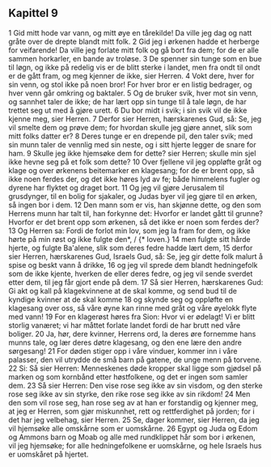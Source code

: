 ## Kapittel 9

1 Gid mitt hode var vann, og mitt øye en tårekilde! Da ville jeg dag og natt gråte over de drepte blandt mitt folk.
2 Gid jeg i ørkenen hadde et herberge for veifarende! Da ville jeg forlate mitt folk og gå bort fra dem; for de er alle sammen horkarler, en bande av troløse.
3 De spenner sin tunge som en bue til løgn, og ikke på redelig vis er de blitt sterke i landet, men fra ondt til ondt er de gått fram, og meg kjenner de ikke, sier Herren.
4 Vokt dere, hver for sin venn, og stol ikke på noen bror! For hver bror er en listig bedrager, og hver venn går omkring og baktaler.
5 Og de bruker svik, hver mot sin venn, og sannhet taler de ikke; de har lært opp sin tunge til å tale løgn, de har trettet seg ut med å gjøre urett.
6 Du bor midt i svik; i sin svik vil de ikke kjenne meg, sier Herren.
7 Derfor sier Herren, hærskarenes Gud, så: Se, jeg vil smelte dem og prøve dem; for hvordan skulle jeg gjøre annet, slik som mitt folks datter er?
8 Deres tunge er en drepende pil, den taler svik; med sin munn taler de vennlig med sin neste, og i sitt hjerte legger de snare for ham.
9 Skulle jeg ikke hjemsøke dem for dette? sier Herren; skulle min sjel ikke hevne seg på et folk som dette?
10 Over fjellene vil jeg oppløfte gråt og klage og over ørkenens beitemarker en klagesang; for de er brent opp, så ikke noen ferdes der, og det ikke høres lyd av fe; både himmelens fugler og dyrene har flyktet og draget bort.
11 Og jeg vil gjøre Jerusalem til grusdynger, til en bolig for sjakaler, og Judas byer vil jeg gjøre til en ørken, så ingen bor i dem.
12 Den mann som er vis, han skjønne dette, og den som Herrens munn har talt til, han forkynne det: Hvorfor er landet gått til grunne? Hvorfor er det brent opp som ørkenen, så det ikke er noen som ferdes der?
13 Og Herren sa: Fordi de forlot min lov, som jeg la fram for dem, og ikke hørte på min røst og ikke fulgte den*, / {* loven.}
14 men fulgte sitt hårde hjerte, og fulgte Ba'alene, slik som deres fedre hadde lært dem,
15 derfor sier Herren, hærskarenes Gud, Israels Gud, så: Se, jeg gir dette folk malurt å spise og beskt vann å drikke,
16 og jeg vil sprede dem blandt hedningefolk som de ikke kjente, hverken de eller deres fedre, og jeg vil sende sverdet etter dem, til jeg får gjort ende på dem.
17 Så sier Herren, hærskarenes Gud: Gi akt og kall på klagekvinnene at de skal komme, og send bud til de kyndige kvinner at de skal komme
18 og skynde seg og oppløfte en klagesang over oss, så våre øyne kan rinne med gråt og våre øyelokk flyte med vann!
19 For en klagerøst høres fra Sion: Hvor vi er ødelagt! Vi er blitt storlig vanæret; vi har måttet forlate landet fordi de har brutt ned våre boliger.
20 Ja, hør, dere kvinner, Herrens ord, la deres øre fornemme hans munns tale, og lær deres døtre klagesang, og den ene lære den andre sørgesang!
21 For døden stiger opp i våre vinduer, kommer inn i våre palasser, den vil utrydde de små barn på gatene, de unge menn på torvene.
22 Si: Så sier Herren: Menneskenes døde kropper skal ligge som gjødsel på marken og som kornbånd etter høstfolkene, og det er ingen som samler dem.
23 Så sier Herren: Den vise rose seg ikke av sin visdom, og den sterke rose seg ikke av sin styrke, den rike rose seg ikke av sin rikdom!
24 Men den som vil rose seg, han rose seg av at han er forstandig og kjenner meg, at jeg er Herren, som gjør miskunnhet, rett og rettferdighet på jorden; for i det har jeg velbehag, sier Herren.
25 Se, dager kommer, sier Herren, da jeg vil hjemsøke alle omskårne som er uomskårne.
26 Egypt og Juda og Edom og Ammons barn og Moab og alle med rundklippet hår som bor i ørkenen, vil jeg hjemsøke; for alle hedningefolkene er uomskårne, og hele Israels hus er uomskåret på hjertet.
